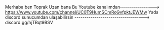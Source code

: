 Merhaba ben Toprak Uzan bana 
Bu Youtube kanalımdan-----------------> https://www.youtube.com/channel/UC0T9HumSCmRoGvfpktJEWMw
Yada discord sunucumdan ulaşabilirsin -----------------------------------> discord.gg/hjTBqt9BSV

